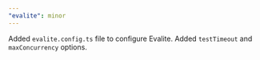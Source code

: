 ```yaml
---
"evalite": minor
---
```


Added `evalite.config.ts` file to configure Evalite. Added `testTimeout` and `maxConcurrency` options.
